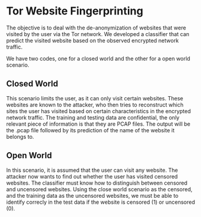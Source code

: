 # Tor Website Fingerprinting

The objective is to deal with the de-anonymization of websites that were visited by the user via the Tor network. We developed a classifier that can predict the visited website based on the observed encrypted network traffic.

We have two codes, one for a closed world and the other for a open world scenario.

## Closed World
This scenario limits the user, as it can only visit certain websites. These websites are known to the attacker, who then tries to reconstruct which sites the user has visited based on certain characteristics in the encrypted network traffic. The training and testing data are confidential, the only relevant piece of information is that they are PCAP files. The output will be the .pcap file followed by its prediction of the name of the website it belongs to.

## Open World
In this scenario, it is assumed that the user can visit any website. The attacker now wants to find out whether the user has visited censored websites. The classifier must know how to distinguish between censored and uncensored websites. Using the close world scenario as the censored, and the training data as the uncensored websites, we must be able to identify correcly in the test data if the website is censored (1) or uncensored (0).
